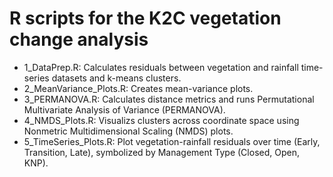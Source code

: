 #  R scripts for the K2C vegetation change analysis
- 1_DataPrep.R: Calculates residuals between vegetation and rainfall time-series datasets and k-means clusters.
- 2_MeanVariance_Plots.R: Creates mean-variance plots.
- 3_PERMANOVA.R: Calculates distance metrics and runs Permutational Multivariate Analysis of Variance (PERMANOVA).
- 4_NMDS_Plots.R: Visualizs clusters across coordinate space using Nonmetric Multidimensional Scaling (NMDS) plots.
- 5_TimeSeries_Plots.R: Plot vegetation-rainfall residuals over time (Early, Transition, Late), symbolized by Management Type (Closed, Open, KNP).
